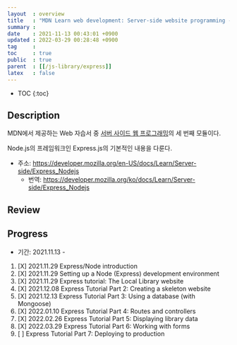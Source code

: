 ```yaml
---
layout  : overview
title   : "MDN Learn web development: Server-side website programming - Express web framework"
summary : 
date    : 2021-11-13 00:43:01 +0900
updated : 2022-03-29 00:28:48 +0900
tag     : 
toc     : true
public  : true
parent  : [[/js-library/express]]
latex   : false
---
```

* TOC
{:toc}

## Description

MDN에서 제공하는 Web 자습서 중 [서버 사이드 웹 프로그래밍](https://developer.mozilla.org/en-US/docs/Learn/Server-side)의 세 번째 모듈이다.

Node.js의 프레임워크인 Express.js의 기본적인 내용을 다룬다.

* 주소: https://developer.mozilla.org/en-US/docs/Learn/Server-side/Express_Nodejs
    * 번역: https://developer.mozilla.org/ko/docs/Learn/Server-side/Express_Nodejs

## Review

## Progress

* 기간: 2021.11.13 -

1. [X] 2021.11.29 Express/Node introduction
1. [X] 2021.11.29 Setting up a Node (Express) development environment
1. [X] 2021.11.29 Express tutorial: The Local Library website
1. [X] 2021.12.08 Express Tutorial Part 2: Creating a skeleton website
1. [X] 2021.12.13 Express Tutorial Part 3: Using a database (with Mongoose)
1. [X] 2022.01.10 Express Tutorial Part 4: Routes and controllers
1. [X] 2022.02.26 Express Tutorial Part 5: Displaying library data
1. [X] 2022.03.29 Express Tutorial Part 6: Working with forms
1. [ ] Express Tutorial Part 7: Deploying to production
